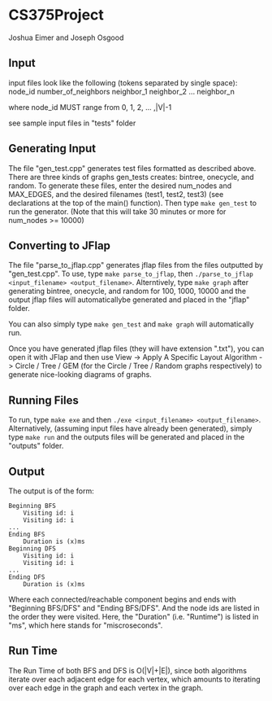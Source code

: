 # CS375Project

Joshua Eimer and Joseph Osgood

## Input  
input files look like the following (tokens separated by single space):  
node_id number_of_neighbors neighbor_1 neighbor_2 ... neighbor_n

where node_id MUST range from 0, 1, 2, ... ,|V|-1  

see sample input files in "tests" folder  

## Generating Input  

The file "gen_test.cpp" generates test files formatted as described above. 
There are three kinds of graphs gen_tests creates: bintree, onecycle, and random. 
To generate these files, enter the desired num_nodes and MAX_EDGES, and the desired filenames (test1, test2, test3) (see declarations at the top of the main() function). 
Then type `make gen_test` to run the generator. 
(Note that this will take 30 minutes or more for num_nodes >= 10000)  

## Converting to JFlap  

The file "parse_to_jflap.cpp" generates jflap files from the files outputted by "gen_test.cpp". 
To use, type `make parse_to_jflap`, then `./parse_to_jflap <input_filename> <output_filename>`. 
Alterntively, type `make graph` after generating bintree, onecycle, and random for 100, 1000, 10000 and the output jflap files will automaticallybe generated and placed in the "jflap" folder.  

You can also simply type `make gen_test` and `make graph` will automatically run.  

Once you have generated jflap files (they will have extension ".txt"), you can open it with JFlap and then use View -> Apply A Specific Layout Algorithm -> Circle / Tree / GEM (for the Circle / Tree / Random graphs respectively) to generate nice-looking diagrams of graphs.

## Running Files  

To run, type `make exe` and then `./exe <input_filename> <output_filename>`. 
Alternatively, (assuming input files have already been generated), simply type `make run` and the outputs files will be generated and placed in the "outputs" folder. 

## Output 
The output is of the form: 
```
Beginning BFS
	Visiting id: i
	Visiting id: i
...
Ending BFS
	Duration is (x)ms
Beginning DFS
	Visiting id: i
	Visiting id: i
...
Ending DFS
	Duration is (x)ms
```
Where each connected/reachable component begins and ends with "Beginning BFS/DFS" and "Ending BFS/DFS". 
And the node ids are listed in the order they were visited.
Here, the "Duration" (i.e. "Runtime") is listed in "ms", which here stands for "miscroseconds". 

## Run Time  
The Run Time of both BFS and DFS is O(|V|+|E|), since both algorithms iterate over each adjacent edge for each vertex, which amounts to iterating over each edge in the graph and each vertex in the graph.
